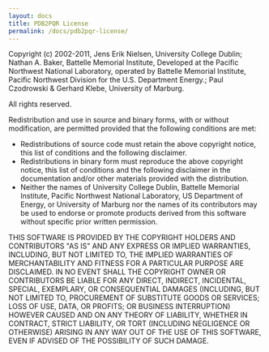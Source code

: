 ```yaml
---
layout: docs
title: PDB2PQR License
permalink: /docs/pdb2pqr-license/
---
```


Copyright (c) 2002-2011, Jens Erik Nielsen, University College Dublin; Nathan A. Baker, Battelle Memorial Institute, Developed at the Pacific Northwest National Laboratory, operated by Battelle Memorial Institute, Pacific Northwest Division for the U.S. Department Energy.; Paul Czodrowski & Gerhard Klebe, University of Marburg.

All rights reserved.

Redistribution and use in source and binary forms, with or without modification, are permitted provided that the following conditions are met:

- Redistributions of source code must retain the above copyright notice, this list of conditions and the following disclaimer.
- Redistributions in binary form must reproduce the above copyright notice, this list of conditions and the following disclaimer in the documentation and/or other materials provided with the distribution.
- Neither the names of University College Dublin, Battelle Memorial Institute, Pacific Northwest National Laboratory, US Department of Energy, or University of Marburg nor the names of its contributors may be used to endorse or promote products derived from this software without specific prior written permission.

THIS SOFTWARE IS PROVIDED BY THE COPYRIGHT HOLDERS AND CONTRIBUTORS "AS IS" AND ANY EXPRESS OR IMPLIED WARRANTIES, INCLUDING, BUT NOT LIMITED TO, THE IMPLIED WARRANTIES OF MERCHANTABILITY AND FITNESS FOR A PARTICULAR PURPOSE ARE DISCLAIMED. IN NO EVENT SHALL THE COPYRIGHT OWNER OR CONTRIBUTORS BE LIABLE FOR ANY DIRECT, INDIRECT, INCIDENTAL, SPECIAL, EXEMPLARY, OR CONSEQUENTIAL DAMAGES (INCLUDING, BUT NOT LIMITED TO, PROCUREMENT OF SUBSTITUTE GOODS OR SERVICES; LOSS OF USE, DATA, OR PROFITS; OR BUSINESS INTERRUPTION) HOWEVER CAUSED AND ON ANY THEORY OF LIABILITY, WHETHER IN CONTRACT, STRICT LIABILITY, OR TORT (INCLUDING NEGLIGENCE OR OTHERWISE) ARISING IN ANY WAY OUT OF THE USE OF THIS SOFTWARE, EVEN IF ADVISED OF THE POSSIBILITY OF SUCH DAMAGE.
